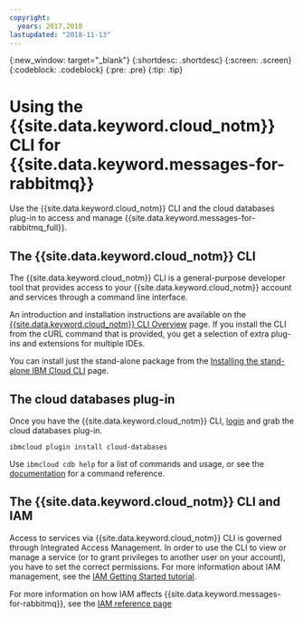 ```yaml
---
copyright:
  years: 2017,2018
lastupdated: "2018-11-13"
---
```


{:new_window: target="_blank"}
{:shortdesc: .shortdesc}
{:screen: .screen}
{:codeblock: .codeblock}
{:pre: .pre}
{:tip: .tip}

# Using the {{site.data.keyword.cloud_notm}} CLI for {{site.data.keyword.messages-for-rabbitmq}}

Use the {{site.data.keyword.cloud_notm}} CLI and the cloud databases plug-in to access and manage {{site.data.keyword.messages-for-rabbitmq_full}}.

## The {{site.data.keyword.cloud_notm}} CLI

The {{site.data.keyword.cloud_notm}} CLI is a general-purpose developer tool that provides access to your {{site.data.keyword.cloud_notm}} account and services through a command line interface.

An introduction and installation instructions are available on the [{{site.data.keyword.cloud_notm}} CLI Overview](https://console.{DomainName}/docs/cli/index.html#overview) page. If you install the CLI from the cURL command that is provided, you get a selection of extra plug-ins and extensions for multiple IDEs.

You can install just the stand-alone package from the [Installing the stand-alone IBM Cloud CLI](https://console.{DomainName}/docs/cli/reference/ibmcloud/download_cli.html#install_use) page. 

## The cloud databases plug-in

Once you have the {{site.data.keyword.cloud_notm}} CLI, [login](https://console.{DomianName}/docs/cli/reference/ibmcloud/bx_cli.html#ibmcloud_login) and grab the cloud databases plug-in. 

`ibmcloud plugin install cloud-databases`

Use `ibmcloud cdb help` for a list of commands and usage, or see the [documentation](https://console.{DomainName}/docs/databases-cli-plugin/cloud-databases-cli.html#cloud-databases-cli-plug-in) for a command reference. 

## The {{site.data.keyword.cloud_notm}} CLI and IAM

Access to services via {{site.data.keyword.cloud_notm}} CLI is governed through Integrated Access Management. In order to use the CLI to view or manage a service (or to grant privileges to another user on your account), you have to set the correct permissions. For more information about IAM management, see the [IAM Getting Started tutorial](https://console.{DomainName}/docs/iam/quickstart.html#getstarted).

For more information on how IAM affects {{site.data.keyword.messages-for-rabbitmq}}, see the [IAM reference page](./reference-access-management.html)